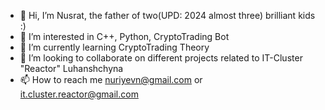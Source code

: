 - 👋 Hi, I’m Nusrat,  the father of two(UPD: 2024 almost three) brilliant kids :)
- 👀 I’m interested in С++, Python, CryptoTrading Bot
- 🌱 I’m currently learning CryptoTrading Theory
- 💞️ I’m looking to collaborate on different projects related to IT-Cluster "Reactor" Luhanshchyna
- 📫 How to reach me nuriyevn@gmail.com or it.cluster.reactor@gmail.com

<!---
nuriyevn/nuriyevn is a ✨ special ✨ repository because its `README.md` (this file) appears on your GitHub profile.
You can click the Preview link to take a look at your changes.
--->
